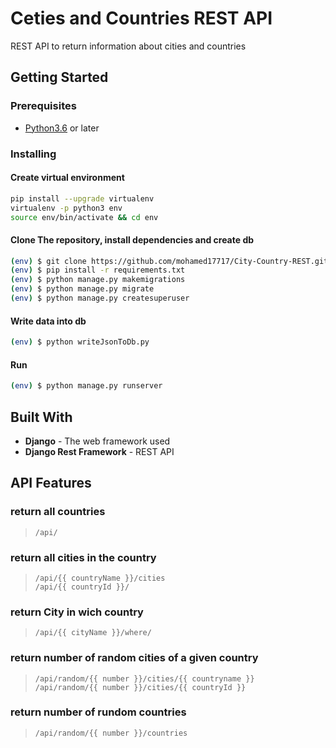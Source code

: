 # Ceties and Countries REST API

REST API to return information about cities and countries

## Getting Started

### Prerequisites

- [Python3.6](https://www.python.org/downloads/) or later

### Installing

#### Create virtual environment

``` bash
pip install --upgrade virtualenv
virtualenv -p python3 env
source env/bin/activate && cd env
```

#### Clone The repository, install dependencies and create db

``` bash
(env) $ git clone https://github.com/mohamed17717/City-Country-REST.git src && cd src
(env) $ pip install -r requirements.txt
(env) $ python manage.py makemigrations
(env) $ python manage.py migrate
(env) $ python manage.py createsuperuser
```

#### Write data into db

``` bash
(env) $ python writeJsonToDb.py
```

#### Run

``` bash
(env) $ python manage.py runserver
```

## Built With

- **Django** -  The web framework used
- **Django Rest Framework** - REST API

## API Features

### return all countries

> `/api/`

### return all **cities** in the **country**

> `/api/{{ countryName }}/cities`\
> `/api/{{ countryId }}/`

### return **City** in wich **country**

> `/api/{{ cityName }}/where/`

### return number of random **cities** of a given **country**

> `/api/random/{{ number }}/cities/{{ countryname }}`\
> `/api/random/{{ number }}/cities/{{ countryId }}`

### return number of rundom **countries**

> `/api/random/{{ number }}/countries`
